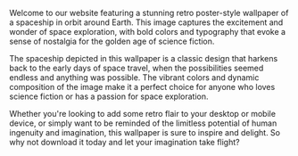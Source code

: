 <!--
Write me content for website with wallpaper "A retro poster-style image of a spaceship in orbit around Earth, with bold colors and typography."
-->

<!--font:"Montserrat"-->

Welcome to our website featuring a stunning retro poster-style wallpaper of a spaceship in orbit around Earth. This image captures the excitement and wonder of space exploration, with bold colors and typography that evoke a sense of nostalgia for the golden age of science fiction.

The spaceship depicted in this wallpaper is a classic design that harkens back to the early days of space travel, when the possibilities seemed endless and anything was possible. The vibrant colors and dynamic composition of the image make it a perfect choice for anyone who loves science fiction or has a passion for space exploration.

Whether you're looking to add some retro flair to your desktop or mobile device, or simply want to be reminded of the limitless potential of human ingenuity and imagination, this wallpaper is sure to inspire and delight. So why not download it today and let your imagination take flight?

